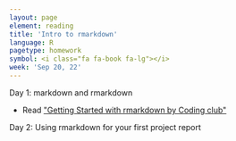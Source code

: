 ```yaml
---
layout: page
element: reading
title: 'Intro to rmarkdown'
language: R
pagetype: homework
symbol: <i class="fa fa-book fa-lg"></i>
week: 'Sep 20, 22'
---
```


Day 1: markdown and rmarkdown
<!-- from https://globalecologybiogeography.github.io/Ecoinformatics/readings/week7_reading/-->

* Read ["Getting Started with rmarkdown by Coding club"](https://ourcodingclub.github.io/2016/11/24/rmarkdown-1.html#identify)


Day 2: Using rmarkdown for your first project report

